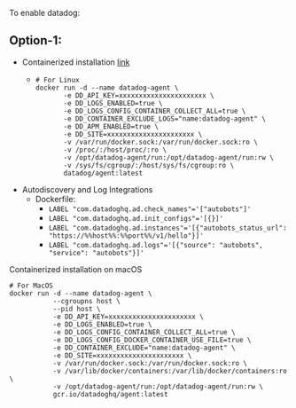 To enable datadog:

## Option-1: 
- Containerized installation [link](https://github.com/DataDog/datadog-agent/tree/main/Dockerfiles/agent)
  - ```shell
    # For Linux
    docker run -d --name datadog-agent \
           -e DD_API_KEY=xxxxxxxxxxxxxxxxxxxxxx \
           -e DD_LOGS_ENABLED=true \
           -e DD_LOGS_CONFIG_CONTAINER_COLLECT_ALL=true \
           -e DD_CONTAINER_EXCLUDE_LOGS="name:datadog-agent" \
           -e DD_APM_ENABLED=true \
           -e DD_SITE=xxxxxxxxxxxxxxxxxxxxxx \
           -v /var/run/docker.sock:/var/run/docker.sock:ro \
           -v /proc/:/host/proc/:ro \
           -v /opt/datadog-agent/run:/opt/datadog-agent/run:rw \
           -v /sys/fs/cgroup/:/host/sys/fs/cgroup:ro \
           datadog/agent:latest
    ```
- Autodiscovery and Log Integrations
  - Dockerfile:
    - `LABEL "com.datadoghq.ad.check_names"='["autobots"]'`
    - `LABEL "com.datadoghq.ad.init_configs"='[{}]'`
    - `LABEL "com.datadoghq.ad.instances"='[{"autobots_status_url": "https://%%host%%:%%port%%/v1/hello"}]'`
    - `LABEL "com.datadoghq.ad.logs"='[{"source": "autobots", "service": "autobots"}]'`


Containerized installation on macOS
```shell
# For MacOS
docker run -d --name datadog-agent \
           --cgroupns host \
           --pid host \
           -e DD_API_KEY=xxxxxxxxxxxxxxxxxxxxxx \
           -e DD_LOGS_ENABLED=true \
           -e DD_LOGS_CONFIG_CONTAINER_COLLECT_ALL=true \
           -e DD_LOGS_CONFIG_DOCKER_CONTAINER_USE_FILE=true \
           -e DD_CONTAINER_EXCLUDE="name:datadog-agent" \
           -e DD_SITE=xxxxxxxxxxxxxxxxxxxxxx \
           -v /var/run/docker.sock:/var/run/docker.sock:ro \
           -v /var/lib/docker/containers:/var/lib/docker/containers:ro \
           -v /opt/datadog-agent/run:/opt/datadog-agent/run:rw \
           gcr.io/datadoghq/agent:latest
```


